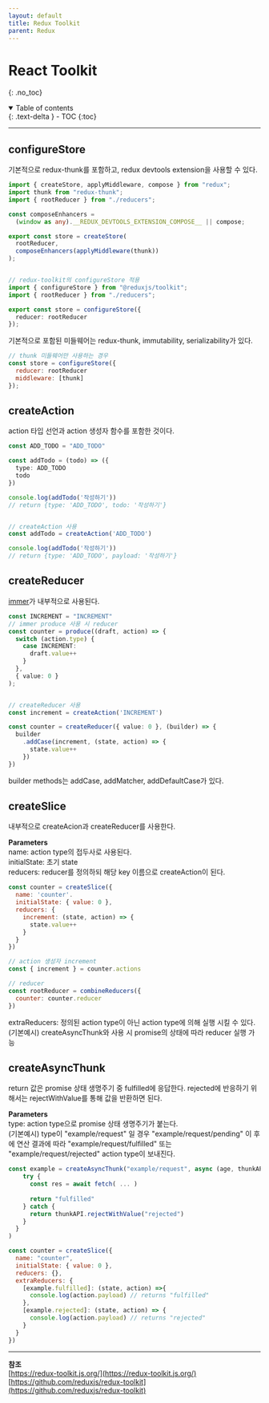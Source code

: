 ```yaml
---
layout: default
title: Redux Toolkit
parent: Redux
---
```


# React Toolkit
{: .no_toc}

<details open markdown="block">
  <summary>
    Table of contents
  </summary>
  {: .text-delta }
- TOC
{:toc}
</details>

---

## configureStore

기본적으로 redux-thunk를 포함하고, redux devtools extension을 사용할 수 있다.

```ts
import { createStore, applyMiddleware, compose } from "redux";
import thunk from "redux-thunk";
import { rootReducer } from "./reducers";

const composeEnhancers =
  (window as any).__REDUX_DEVTOOLS_EXTENSION_COMPOSE__ || compose;

export const store = createStore(
  rootReducer,
  composeEnhancers(applyMiddleware(thunk))
);


// redux-toolkit의 configureStore 적용
import { configureStore } from "@reduxjs/toolkit";
import { rootReducer } from "./reducers";

export const store = configureStore({
  reducer: rootReducer
});
```

기본적으로 포함된 미들웨어는 redux-thunk, immutability, serializability가 있다.

```js
// thunk 미들웨어만 사용하는 경우
const store = configureStore({
  reducer: rootReducer
  middleware: [thunk]
});
```

## createAction
action 타입 선언과 action 생성자 함수를 포함한 것이다.

```ts
const ADD_TODO = "ADD_TODO"

const addTodo = (todo) => ({
  type: ADD_TODO
  todo
})

console.log(addTodo('작성하기'))
// return {type: 'ADD_TODO', todo: '작성하기'}


// createAction 사용
const addTodo = createAction('ADD_TODO')

console.log(addTodo('작성하기'))
// return {type: 'ADD_TODO', payload: '작성하기'}

```

## createReducer
[immer](https://github.com/immerjs/immer)가 내부적으로 사용된다.<br />

```ts
const INCREMENT = "INCREMENT"
// immer produce 사용 시 reducer
const counter = produce((draft, action) => {
  switch (action.type) {
    case INCREMENT:
      draft.value++
    }
  },
  { value: 0 }
);


// createReducer 사용
const increment = createAction('INCREMENT')

const counter = createReducer({ value: 0 }, (builder) => {
  builder
    .addCase(increment, (state, action) => {
      state.value++
    })
})
```
builder methods는 addCase, addMatcher, addDefaultCase가 있다.


## createSlice
내부적으로 createAcion과 createReducer를 사용한다.

**Parameters**<br/>
name: action type의 접두사로 사용된다.<br/>
initialState: 초기 state<br/>
reducers: reducer를 정의하되 해당 key 이름으로 createAction이 된다.

```js
const counter = createSlice({
  name: 'counter'.
  initialState: { value: 0 },
  reducers: {
    increment: (state, action) => {
      state.value++
    }
  }
})

// action 생성자 increment
const { increment } = counter.actions

// reducer
const rootReducer = combineReducers({
  counter: counter.reducer
})
```

extraReducers: 정의된 action type이 아닌 action type에 의해 실행 시킬 수 있다.<br/>
(기본예시) createAsyncThunk와 사용 시 promise의 상태에 따라 reducer 실행 가능

## createAsyncThunk
return 값은 promise 상태 생명주기 중 fulfilled에 응답한다. rejected에 반응하기 위해서는 rejectWithValue를 통해 값을 반환하면 된다.

**Parameters**<br/>
type: action type으로 promise 상태 생명주기가 붙는다.<br/>
(기본예시) type이 "example/request" 일 경우 "example/request/pending" 이 후에 연산 결과에 따라 "example/request/fulfilled" 또는 "example/request/rejected" action type이 보내진다.

```js
const example = createAsyncThunk("example/request", async (age, thunkAPI) => {
    try {
      const res = await fetch( ... )
    
      return "fulfilled"
    } catch {
      return thunkAPI.rejectWithValue("rejected")
    }
  }
)

const counter = createSlice({
  name: "counter",
  initialState: { value: 0 },
  reducers: {},
  extraReducers: {
    [example.fulfilled]: (state, action) =>{
      console.log(action.payload) // returns "fulfilled"
    },
    [example.rejected]: (state, action) => {
      console.log(action.payload) // returns "rejected"
    }
  }
})
```






--- 
**참조**<br />
[https://redux-toolkit.js.org/](https://redux-toolkit.js.org/)<br/>
[https://github.com/reduxjs/redux-toolkit](https://github.com/reduxjs/redux-toolkit)
